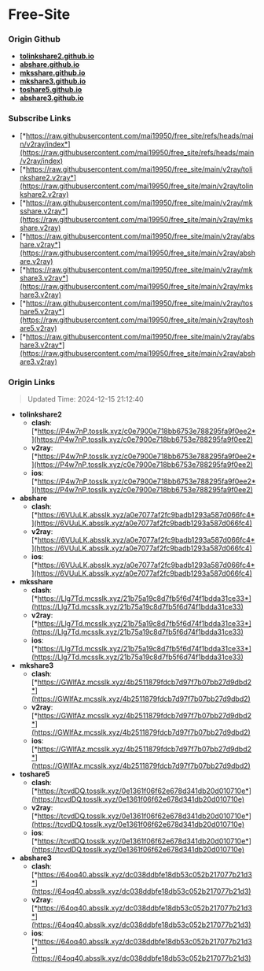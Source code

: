 # Free-Site

### Origin Github

- [**tolinkshare2.github.io**](https://github.com/tolinkshare2/tolinkshare2.github.io)
- [**abshare.github.io**](https://github.com/abshare/abshare.github.io)
- [**mksshare.github.io**](https://github.com/mksshare/mksshare.github.io)
- [**mkshare3.github.io**](https://github.com/mkshare3/mkshare3.github.io)
- [**toshare5.github.io**](https://github.com/toshare5/toshare5.github.io)
- [**abshare3.github.io**](https://github.com/abshare3/abshare3.github.io)

### Subscribe Links

- [*https://raw.githubusercontent.com/mai19950/free_site/refs/heads/main/v2ray/index*](https://raw.githubusercontent.com/mai19950/free_site/refs/heads/main/v2ray/index)
- [*https://raw.githubusercontent.com/mai19950/free_site/main/v2ray/tolinkshare2.v2ray*](https://raw.githubusercontent.com/mai19950/free_site/main/v2ray/tolinkshare2.v2ray)
- [*https://raw.githubusercontent.com/mai19950/free_site/main/v2ray/mksshare.v2ray*](https://raw.githubusercontent.com/mai19950/free_site/main/v2ray/mksshare.v2ray)
- [*https://raw.githubusercontent.com/mai19950/free_site/main/v2ray/abshare.v2ray*](https://raw.githubusercontent.com/mai19950/free_site/main/v2ray/abshare.v2ray)
- [*https://raw.githubusercontent.com/mai19950/free_site/main/v2ray/mkshare3.v2ray*](https://raw.githubusercontent.com/mai19950/free_site/main/v2ray/mkshare3.v2ray)
- [*https://raw.githubusercontent.com/mai19950/free_site/main/v2ray/toshare5.v2ray*](https://raw.githubusercontent.com/mai19950/free_site/main/v2ray/toshare5.v2ray)
- [*https://raw.githubusercontent.com/mai19950/free_site/main/v2ray/abshare3.v2ray*](https://raw.githubusercontent.com/mai19950/free_site/main/v2ray/abshare3.v2ray)

### Origin Links

> Updated Time: 2024-12-15 21:12:40

- **tolinkshare2**
  - **clash**: [*https://P4w7nP.tosslk.xyz/c0e7900e718bb6753e788295fa9f0ee2*](https://P4w7nP.tosslk.xyz/c0e7900e718bb6753e788295fa9f0ee2)
  - **v2ray**: [*https://P4w7nP.tosslk.xyz/c0e7900e718bb6753e788295fa9f0ee2*](https://P4w7nP.tosslk.xyz/c0e7900e718bb6753e788295fa9f0ee2)
  - **ios**: [*https://P4w7nP.tosslk.xyz/c0e7900e718bb6753e788295fa9f0ee2*](https://P4w7nP.tosslk.xyz/c0e7900e718bb6753e788295fa9f0ee2)
- **abshare**
  - **clash**: [*https://6VUuLK.absslk.xyz/a0e7077af2fc9badb1293a587d066fc4*](https://6VUuLK.absslk.xyz/a0e7077af2fc9badb1293a587d066fc4)
  - **v2ray**: [*https://6VUuLK.absslk.xyz/a0e7077af2fc9badb1293a587d066fc4*](https://6VUuLK.absslk.xyz/a0e7077af2fc9badb1293a587d066fc4)
  - **ios**: [*https://6VUuLK.absslk.xyz/a0e7077af2fc9badb1293a587d066fc4*](https://6VUuLK.absslk.xyz/a0e7077af2fc9badb1293a587d066fc4)
- **mksshare**
  - **clash**: [*https://Llg7Td.mcsslk.xyz/21b75a19c8d7fb5f6d74f1bdda31ce33*](https://Llg7Td.mcsslk.xyz/21b75a19c8d7fb5f6d74f1bdda31ce33)
  - **v2ray**: [*https://Llg7Td.mcsslk.xyz/21b75a19c8d7fb5f6d74f1bdda31ce33*](https://Llg7Td.mcsslk.xyz/21b75a19c8d7fb5f6d74f1bdda31ce33)
  - **ios**: [*https://Llg7Td.mcsslk.xyz/21b75a19c8d7fb5f6d74f1bdda31ce33*](https://Llg7Td.mcsslk.xyz/21b75a19c8d7fb5f6d74f1bdda31ce33)
- **mkshare3**
  - **clash**: [*https://GWlfAz.mcsslk.xyz/4b2511879fdcb7d97f7b07bb27d9dbd2*](https://GWlfAz.mcsslk.xyz/4b2511879fdcb7d97f7b07bb27d9dbd2)
  - **v2ray**: [*https://GWlfAz.mcsslk.xyz/4b2511879fdcb7d97f7b07bb27d9dbd2*](https://GWlfAz.mcsslk.xyz/4b2511879fdcb7d97f7b07bb27d9dbd2)
  - **ios**: [*https://GWlfAz.mcsslk.xyz/4b2511879fdcb7d97f7b07bb27d9dbd2*](https://GWlfAz.mcsslk.xyz/4b2511879fdcb7d97f7b07bb27d9dbd2)
- **toshare5**
  - **clash**: [*https://tcvdDQ.tosslk.xyz/0e1361f06f62e678d341db20d010710e*](https://tcvdDQ.tosslk.xyz/0e1361f06f62e678d341db20d010710e)
  - **v2ray**: [*https://tcvdDQ.tosslk.xyz/0e1361f06f62e678d341db20d010710e*](https://tcvdDQ.tosslk.xyz/0e1361f06f62e678d341db20d010710e)
  - **ios**: [*https://tcvdDQ.tosslk.xyz/0e1361f06f62e678d341db20d010710e*](https://tcvdDQ.tosslk.xyz/0e1361f06f62e678d341db20d010710e)
- **abshare3**
  - **clash**: [*https://64oq40.absslk.xyz/dc038ddbfe18db53c052b217077b21d3*](https://64oq40.absslk.xyz/dc038ddbfe18db53c052b217077b21d3)
  - **v2ray**: [*https://64oq40.absslk.xyz/dc038ddbfe18db53c052b217077b21d3*](https://64oq40.absslk.xyz/dc038ddbfe18db53c052b217077b21d3)
  - **ios**: [*https://64oq40.absslk.xyz/dc038ddbfe18db53c052b217077b21d3*](https://64oq40.absslk.xyz/dc038ddbfe18db53c052b217077b21d3)
